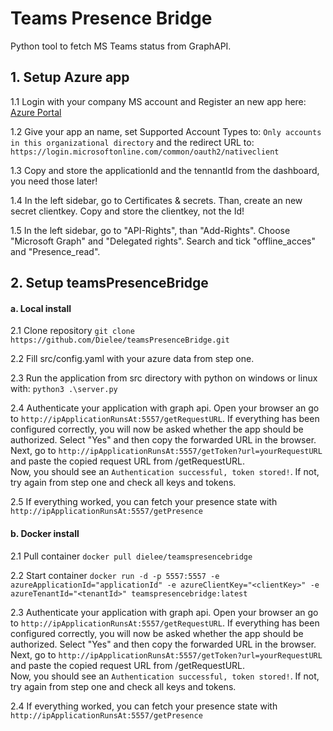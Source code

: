 # Teams Presence Bridge
Python tool to fetch MS Teams status from GraphAPI.

## 1. Setup Azure app

1.1  Login with your company MS account and Register an new app here: [Azure Portal](https://portal.azure.com/#blade/Microsoft_AAD_RegisteredApps/ApplicationsListBlade "Azure Portal")

1.2  Give your app an name, set Supported Account Types to: `Only accounts in this organizational directory` and the redirect URL to: `https://login.microsoftonline.com/common/oauth2/nativeclient`

1.3  Copy and store the applicationId and the tennantId from the dashboard, you need those later!

1.4 In the left sidebar, go to Certificates & secrets. Than, create an new secret clientkey.
Copy and store the clientkey, not the Id!

1.5 In the left sidebar, go to "API-Rights", than "Add-Rights".
Choose "Microsoft Graph" and "Delegated rights".
Search and tick "offline_acces" and "Presence_read".

##  2. Setup teamsPresenceBridge
#### a. Local install

2.1 Clone repository `git clone https://github.com/Dielee/teamsPresenceBridge.git`

2.2 Fill src/config.yaml with your azure data from step one.

2.3 Run the application from src directory with python on windows or linux with:
`python3 .\server.py`

2.4 Authenticate your application with graph api. Open your browser an go to `http://ipApplicationRunsAt:5557/getRequestURL`. 
If everything has been configured correctly, you will now be asked whether the app should be authorized. 
Select "Yes" and then copy the forwarded URL in the browser. 
Next, go to `http://ipApplicationRunsAt:5557/getToken?url=yourRequestURL` and paste the copied request URL from /getRequestURL.  
Now, you should see an `Authentication successful, token stored!`. If not, try again from step one and check all keys and tokens.

2.5 If everything worked, you can fetch your presence state with `http://ipApplicationRunsAt:5557/getPresence` 

#### b. Docker install

2.1 Pull container `docker pull dielee/teamspresencebridge`

2.2 Start container `docker run -d -p 5557:5557 -e azureApplicationId="applicationId" -e azureClientKey="<clientKey>" -e azureTenantId="<tenantId>" teamspresencebridge:latest`

2.3 Authenticate your application with graph api. Open your browser an go to `http://ipApplicationRunsAt:5557/getRequestURL`. 
If everything has been configured correctly, you will now be asked whether the app should be authorized. 
Select "Yes" and then copy the forwarded URL in the browser. 
Next, go to `http://ipApplicationRunsAt:5557/getToken?url=yourRequestURL` and paste the copied request URL from /getRequestURL.  
Now, you should see an `Authentication successful, token stored!`. If not, try again from step one and check all keys and tokens.

2.4 If everything worked, you can fetch your presence state with `http://ipApplicationRunsAt:5557/getPresence` 

